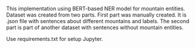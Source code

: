 This implementation using BERT-based NER model for mountain entities.
Dataset was created from two parts. First part was manually created. It is .json file with sentences about different mountains and labels.
The second part is part of another dataset with sentences without mountain entities.

Use requirements.txt for setup Jupyter.
